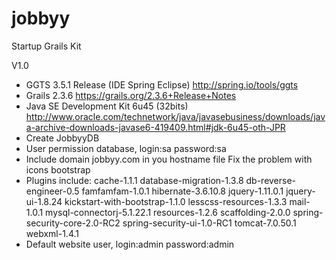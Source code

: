 jobbyy
======

Startup Grails Kit


V1.0
- GGTS 3.5.1 Release (IDE Spring Eclipse)
   http://spring.io/tools/ggts
- Grails 2.3.6
   https://grails.org/2.3.6+Release+Notes
- Java SE Development Kit 6u45 (32bits)
   http://www.oracle.com/technetwork/java/javasebusiness/downloads/java-archive-downloads-javase6-419409.html#jdk-6u45-oth-JPR
- Create JobbyyDB
- User permission database,
    login:sa password:sa
- Include domain jobbyy.com in you hostname file
   Fix the problem with icons bootstrap 
- Plugins include:
		cache-1.1.1
		database-migration-1.3.8
		db-reverse-engineer-0.5
		famfamfam-1.0.1
		hibernate-3.6.10.8
		jquery-1.11.0.1
		jquery-ui-1.8.24
		kickstart-with-bootstrap-1.1.0
		lesscss-resources-1.3.3
		mail-1.0.1
		mysql-connectorj-5.1.22.1
		resources-1.2.6
		scaffolding-2.0.0
		spring-security-core-2.0-RC2
		spring-security-ui-1.0-RC1
		tomcat-7.0.50.1
		webxml-1.4.1
- Default website user, 
     login:admin password:admin
	 
